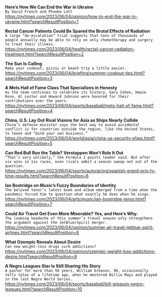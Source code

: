 **Here’s How We Can End the War in Ukraine**\
`By David French and Phoebe Lett`\
https://nytimes.com/2023/06/04/opinion/how-to-end-the-war-in-ukraine.html?searchResultPosition=1

**Rectal Cancer Patients Could Be Spared the Brutal Effects of Radiation**\
`A large “de-escalation” trial suggests that tens of thousands of people annually may be able to rely on only chemotherapy and surgery to treat their illness.`\
https://nytimes.com/2023/06/04/health/rectal-cancer-radiation-treatment.html?searchResultPosition=2

**The Sun Is Calling**\
`Make your cookout, picnic or beach trip a little easier.`\
https://nytimes.com/2023/06/04/briefing/summer-cookout-tips.html?searchResultPosition=3

**A Mets Hall of Fame Class That Specializes in Honesty**\
`As the team continues to celebrate its history, Gary Cohen, Howie Rose, Al Leiter and Howard Johnson were honored for their contributions over the years.`\
https://nytimes.com/2023/06/04/sports/baseball/mets-hall-of-fame.html?searchResultPosition=4

**China, U.S. Lay Out Rival Visions for Asia as Ships Nearly Collide**\
`China’s defense minister says the best way to avoid accidental conflict is for countries outside the region, like the United States, to leave and “mind your own business.”`\
https://nytimes.com/2023/06/04/world/asia/china-us-security-ships.html?searchResultPosition=5

**Can Red Bull Run the Table? Verstappen Won’t Rule It Out**\
`“That’s very unlikely,” the Formula 1 points leader said. But after six wins in six races, even rivals admit a season sweep not out of the question.`\
https://nytimes.com/2023/06/04/sports/autoracing/spanish-grand-prix-tv-time-results.html?searchResultPosition=6

**Ian Bostridge on Music’s Fuzzy Boundaries of Identity**\
`The beloved tenor’s latest book and album emerged from a time when the pandemic forced him to question what exactly he does when he sings.`\
https://nytimes.com/2023/06/04/arts/music/ian-bostridge-tenor.html?searchResultPosition=7

**Could Air Travel Get Even More Miserable? Yes, and Here’s Why.**\
`The looming headache of this summer’s travel season only strengthens the argument against the JetBlue/Spirit merger.`\
https://nytimes.com/2023/06/04/opinion/summer-air-travel-jetblue-spirit-airlines.html?searchResultPosition=8

**What Ozempic Reveals About Desire**\
`Can new weight-loss drugs curb addictions?`\
https://nytimes.com/2023/06/04/opinion/ozempic-weight-loss-addictions-desire.html?searchResultPosition=9

**A Negro Leagues Star Is Still Sharing His Story**\
`A pastor for more than 50 years, William Greason, 98, occasionally tells tales of a lifetime ago, when he mentored Willie Mays and played in the last Negro World Series.`\
https://nytimes.com/2023/06/04/sports/baseball/bill-greason-negro-leagues.html?searchResultPosition=10


